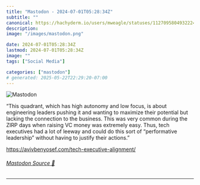 ```yaml
---
title: "Mastodon - 2024-07-01T05:28:34Z"
subtitle: ""
canonical: https://hachyderm.io/users/mweagle/statuses/112709580493222468
description:
image: "/images/mastodon.png"

date: 2024-07-01T05:28:34Z
lastmod: 2024-07-01T05:28:34Z
image: ""
tags: ["Social Media"]

categories: ["mastodon"]
# generated: 2025-05-22T22:29:20-07:00
---
```

![Mastodon](/images/mastodon.png)

<p>“This quadrant, which has high autonomy and low focus, is about engineering leaders pushing it and wanting to maximize their potential but lacking the connection to the business. This was very common during the ZIRP days when raising VC money was extremely easy. Thus, tech executives had a lot of leeway and could do this sort of “performative leadership” without having to justify their actions.”</p><p><a href="https://avivbenyosef.com/tech-executive-alignment/" target="_blank" rel="nofollow noopener noreferrer" translate="no"><span class="invisible">https://</span><span class="ellipsis">avivbenyosef.com/tech-executiv</span><span class="invisible">e-alignment/</span></a></p>


###### [Mastodon Source 🐘](https://hachyderm.io/@mweagle/112709580493222468)

___
